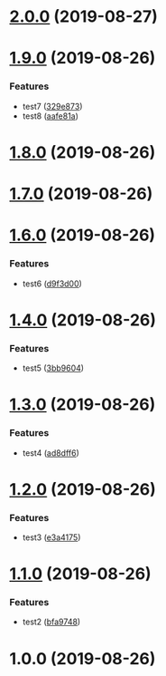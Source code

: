 # [2.0.0](https://github.com/kwhsiung/test-drone-cloud/compare/1.9.0...2.0.0) (2019-08-27)



# [1.9.0](https://github.com/kwhsiung/test-drone-cloud/compare/1.8.0...1.9.0) (2019-08-26)


### Features

* test7 ([329e873](https://github.com/kwhsiung/test-drone-cloud/commit/329e873))
* test8 ([aafe81a](https://github.com/kwhsiung/test-drone-cloud/commit/aafe81a))



# [1.8.0](https://github.com/kwhsiung/test-drone-cloud/compare/1.7.0...1.8.0) (2019-08-26)



# [1.7.0](https://github.com/kwhsiung/test-drone-cloud/compare/1.6.0...1.7.0) (2019-08-26)



# [1.6.0](https://github.com/kwhsiung/test-drone-cloud/compare/1.4.0...1.6.0) (2019-08-26)


### Features

* test6 ([d9f3d00](https://github.com/kwhsiung/test-drone-cloud/commit/d9f3d00))



# [1.4.0](https://github.com/kwhsiung/test-drone-cloud/compare/1.3.0...1.4.0) (2019-08-26)


### Features

* test5 ([3bb9604](https://github.com/kwhsiung/test-drone-cloud/commit/3bb9604))



# [1.3.0](https://github.com/kwhsiung/test-drone-cloud/compare/1.2.0...1.3.0) (2019-08-26)


### Features

* test4 ([ad8dff6](https://github.com/kwhsiung/test-drone-cloud/commit/ad8dff6))



# [1.2.0](https://github.com/kwhsiung/test-drone-cloud/compare/1.1.0...1.2.0) (2019-08-26)


### Features

* test3 ([e3a4175](https://github.com/kwhsiung/test-drone-cloud/commit/e3a4175))



# [1.1.0](https://github.com/kwhsiung/test-drone-cloud/compare/1.0.0...1.1.0) (2019-08-26)


### Features

* test2 ([bfa9748](https://github.com/kwhsiung/test-drone-cloud/commit/bfa9748))



# 1.0.0 (2019-08-26)



